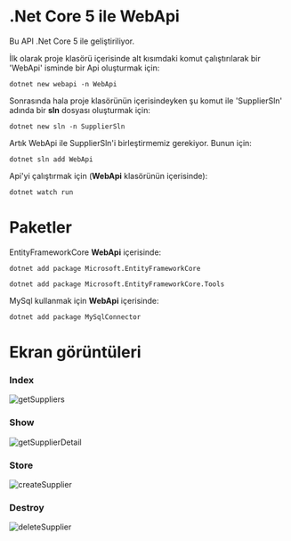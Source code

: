 # .Net Core 5 ile WebApi

Bu API .Net Core 5 ile geliştiriliyor.

İlk olarak proje klasörü içerisinde alt kısımdaki komut çalıştırılarak bir 'WebApi' isminde bir Api oluşturmak için:

    dotnet new webapi -n WebApi 

Sonrasında hala proje klasörünün içerisindeyken şu komut ile 'SupplierSln' adında bir **sln** dosyası oluşturmak için:

    dotnet new sln -n SupplierSln

Artık WebApi ile SupplierSln'i birleştirmemiz gerekiyor. Bunun için:

    dotnet sln add WebApi 

Api'yi çalıştırmak için (**WebApi** klasörünün içerisinde):

    dotnet watch run

# Paketler

EntityFrameworkCore **WebApi** içerisinde:

    dotnet add package Microsoft.EntityFrameworkCore 

    dotnet add package Microsoft.EntityFrameworkCore.Tools 

MySql kullanmak için **WebApi** içerisinde:

    dotnet add package MySqlConnector
    
    
 # Ekran görüntüleri
 
 ### Index
 ![getSuppliers](https://user-images.githubusercontent.com/44196434/156903685-1f6c53cf-6571-4bb4-bd99-251226e72e36.png)

 ### Show
 ![getSupplierDetail](https://user-images.githubusercontent.com/44196434/156903687-aa2a45dc-a17e-41b9-9b6c-79d570a9eac1.png)

 ### Store
 ![createSupplier](https://user-images.githubusercontent.com/44196434/156903691-108077f1-0c4e-438e-86cb-308d5959740a.png)
 
 ### Destroy
 ![deleteSupplier](https://user-images.githubusercontent.com/44196434/156903718-05982aeb-b9d2-450e-88d1-5265d1f96152.png)

